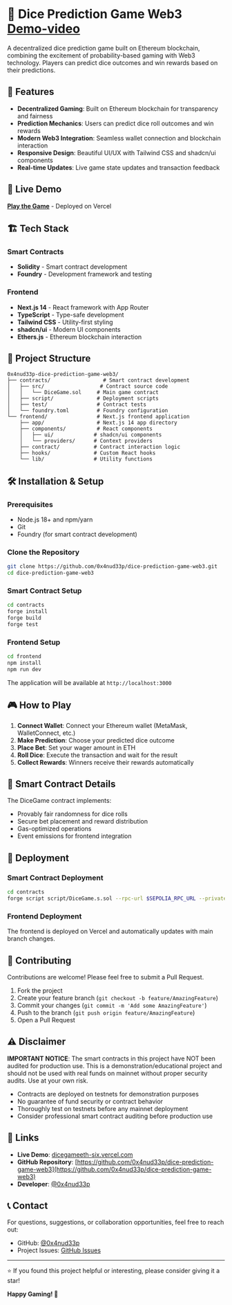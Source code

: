 # 🎲 Dice Prediction Game Web3 [Demo-video](https://youtu.be/ERyMr_NOa2U?si=yzu7I0ECaHbHGOuO)

A decentralized dice prediction game built on Ethereum blockchain, combining the excitement of probability-based gaming with Web3 technology. Players can predict dice outcomes and win rewards based on their predictions.

## 🌟 Features

- **Decentralized Gaming**: Built on Ethereum blockchain for transparency and fairness
- **Prediction Mechanics**: Users can predict dice roll outcomes and win rewards
- **Modern Web3 Integration**: Seamless wallet connection and blockchain interaction
- **Responsive Design**: Beautiful UI/UX with Tailwind CSS and shadcn/ui components
- **Real-time Updates**: Live game state updates and transaction feedback

## 🚀 Live Demo

**[Play the Game](https://dicegameeth-six.vercel.app/)** - Deployed on Vercel

## 🏗️ Tech Stack

### Smart Contracts
- **Solidity** - Smart contract development
- **Foundry** - Development framework and testing

### Frontend
- **Next.js 14** - React framework with App Router
- **TypeScript** - Type-safe development
- **Tailwind CSS** - Utility-first styling
- **shadcn/ui** - Modern UI components
- **Ethers.js** - Ethereum blockchain interaction

## 📁 Project Structure

```
0x4nud33p-dice-prediction-game-web3/
├── contracts/                 # Smart contract development
│   ├── src/                  # Contract source code
│   │   └── DiceGame.sol     # Main game contract
│   ├── script/              # Deployment scripts
│   ├── test/                # Contract tests
│   └── foundry.toml         # Foundry configuration
└── frontend/                # Next.js frontend application
    ├── app/                 # Next.js 14 app directory
    ├── components/          # React components
    │   ├── ui/             # shadcn/ui components
    │   └── providers/      # Context providers
    ├── contract/           # Contract interaction logic
    ├── hooks/              # Custom React hooks
    └── lib/                # Utility functions
```

## 🛠️ Installation & Setup

### Prerequisites
- Node.js 18+ and npm/yarn
- Git
- Foundry (for smart contract development)

### Clone the Repository
```bash
git clone https://github.com/0x4nud33p/dice-prediction-game-web3.git
cd dice-prediction-game-web3
```

### Smart Contract Setup
```bash
cd contracts
forge install
forge build
forge test
```

### Frontend Setup
```bash
cd frontend
npm install
npm run dev
```

The application will be available at `http://localhost:3000`

## 🎮 How to Play

1. **Connect Wallet**: Connect your Ethereum wallet (MetaMask, WalletConnect, etc.)
2. **Make Prediction**: Choose your predicted dice outcome
3. **Place Bet**: Set your wager amount in ETH
4. **Roll Dice**: Execute the transaction and wait for the result
5. **Collect Rewards**: Winners receive their rewards automatically

## 🔧 Smart Contract Details

The DiceGame contract implements:
- Provably fair randomness for dice rolls
- Secure bet placement and reward distribution  
- Gas-optimized operations
- Event emissions for frontend integration

## 🚀 Deployment

### Smart Contract Deployment
```bash
cd contracts
forge script script/DiceGame.s.sol --rpc-url $SEPOLIA_RPC_URL --private-key $PRIVATE_KEY --broadcast 
```

### Frontend Deployment
The frontend is deployed on Vercel and automatically updates with main branch changes.

## 🤝 Contributing

Contributions are welcome! Please feel free to submit a Pull Request.

1. Fork the project
2. Create your feature branch (`git checkout -b feature/AmazingFeature`)
3. Commit your changes (`git commit -m 'Add some AmazingFeature'`)
4. Push to the branch (`git push origin feature/AmazingFeature`)
5. Open a Pull Request

## ⚠️ Disclaimer

**IMPORTANT NOTICE**: The smart contracts in this project have NOT been audited for production use. This is a demonstration/educational project and should not be used with real funds on mainnet without proper security audits. Use at your own risk.

- Contracts are deployed on testnets for demonstration purposes
- No guarantee of fund security or contract behavior
- Thoroughly test on testnets before any mainnet deployment
- Consider professional smart contract auditing before production use

## 🔗 Links

- **Live Demo**: [dicegameeth-six.vercel.com](https://dicegameeth-six.vercel.app/)
- **GitHub Repository**: [https://github.com/0x4nud33p/dice-prediction-game-web3](https://github.com/0x4nud33p/dice-prediction-game-web3)
- **Developer**: [@0x4nud33p](https://github.com/0x4nud33p/)

## 📞 Contact

For questions, suggestions, or collaboration opportunities, feel free to reach out:

- GitHub: [@0x4nud33p](https://github.com/0x4nud33p/)
- Project Issues: [GitHub Issues](https://github.com/0x4nud33p/dice-prediction-game-web3/issues)

---

⭐ If you found this project helpful or interesting, please consider giving it a star!

**Happy Gaming! 🎲**